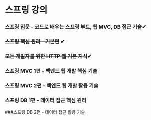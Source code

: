 
# 스프링 강의<br>

### <del>스프링 입문 - 코드로 배우는 스프링 부트, 웹 MVC, DB 접근 기술</del>✔ <br>
### <del>스프링 핵심 원리 - 기본편</del> ✔<br>
### <del>모든 개발자를 위한 HTTP 웹 기본 지식</del>✔<br>
### 스프링 MVC 1편 - 백엔드 웹 개발 핵심 기술<br>
### 스프링 MVC 2편 - 백엔드 웹 개발 활용 기술<br>
### 스프링 DB 1편 - 데이터 접근 핵심 원리<br>
###스프링 DB 2편 - 데이터 접근 활용 기술<br>
